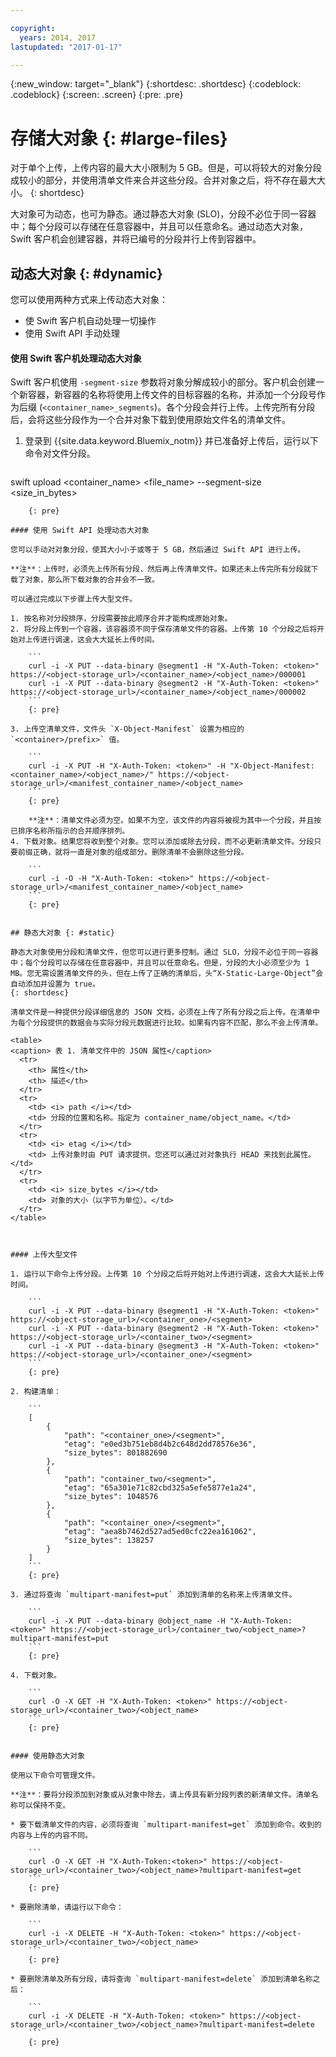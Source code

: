```yaml
---

copyright:
  years: 2014, 2017
lastupdated: "2017-01-17"

---
```

{:new_window: target="_blank"}
{:shortdesc: .shortdesc}
{:codeblock: .codeblock}
{:screen: .screen}
{:pre: .pre}


# 存储大对象 {: #large-files}

对于单个上传，上传内容的最大大小限制为 5 GB。但是，可以将较大的对象分段成较小的部分，并使用清单文件来合并这些分段。合并对象之后，将不存在最大大小。
{: shortdesc}

大对象可为动态，也可为静态。通过静态大对象 (SLO)，分段不必位于同一容器中；每个分段可以存储在任意容器中，并且可以任意命名。通过动态大对象，Swift 客户机会创建容器，并将已编号的分段并行上传到容器中。


## 动态大对象 {: #dynamic}

您可以使用两种方式来上传动态大对象：
  * 使 Swift 客户机自动处理一切操作
  * 使用 Swift API 手动处理

#### 使用 Swift 客户机处理动态大对象

Swift 客户机使用 `-segment-size` 参数将对象分解成较小的部分。客户机会创建一个新容器，新容器的名称将使用上传文件的目标容器的名称，并添加一个分段号作为后缀 (`<container_name>_segments`)。各个分段会并行上传。上传完所有分段后，会将这些分段作为一个合并对象下载到使用原始文件名的清单文件。

1. 登录到 {{site.data.keyword.Bluemix_notm}} 并已准备好上传后，运行以下命令对文件分段。
    ```
swift upload <container_name> <file_name> --segment-size <size_in_bytes>
```
    {: pre}

#### 使用 Swift API 处理动态大对象

您可以手动对对象分段，使其大小小于或等于 5 GB，然后通过 Swift API 进行上传。

**注**：上传时，必须先上传所有分段，然后再上传清单文件。如果还未上传完所有分段就下载了对象，那么所下载对象的合并会不一致。

可以通过完成以下步骤上传大型文件。

1. 按名称对分段排序，分段需要按此顺序合并才能构成原始对象。
2. 将分段上传到一个容器，该容器须不同于保存清单文件的容器。上传第 10 个分段之后将开始对上传进行调速，这会大大延长上传时间。  

    ```
    curl -i -X PUT --data-binary @segment1 -H "X-Auth-Token: <token>" https://<object-storage_url>/<container_name>/<object_name>/000001
    curl -i -X PUT --data-binary @segment2 -H "X-Auth-Token: <token>" https://<object-storage_url>/<container_name>/<object_name>/000002
    ```
    {: pre}

3. 上传空清单文件，文件头 `X-Object-Manifest` 设置为相应的 `<container>/prefix>` 值。

    ```
    curl -i -X PUT -H "X-Auth-Token: <token>" -H "X-Object-Manifest: <container_name>/<object_name>/" https://<object-storage_url>/<manifest_container_name>/<object_name>
    ```
    {: pre}

    **注**：清单文件必须为空。如果不为空，该文件的内容将被视为其中一个分段，并且按已排序名称所指示的合并顺序排列。
4. 下载对象。结果您将收到整个对象。您可以添加或除去分段，而不必更新清单文件。分段只要前缀正确，就将一直是对象的组成部分。删除清单不会删除这些分段。

    ```
    curl -i -O -H "X-Auth-Token: <token>" https://<object-storage_url>/<manifest_container_name>/<object_name>
    ```
    {: pre}


## 静态大对象 {: #static}

静态大对象使用分段和清单文件，但您可以进行更多控制。通过 SLO，分段不必位于同一容器中；每个分段可以存储在任意容器中，并且可以任意命名。但是，分段的大小必须至少为 1 MB。您无需设置清单文件的头，但在上传了正确的清单后，头“X-Static-Large-Object”会自动添加并设置为 true。
{: shortdesc}

清单文件是一种提供分段详细信息的 JSON 文档，必须在上传了所有分段之后上传。在清单中为每个分段提供的数据会与实际分段元数据进行比较。如果有内容不匹配，那么不会上传清单。

<table>
<caption> 表 1. 清单文件中的 JSON 属性</caption>
  <tr>
    <th> 属性</th>
    <th> 描述</th>
  </tr>
  <tr>
    <td> <i> path </i></td>
    <td> 分段的位置和名称。指定为 container_name/object_name。</td>
  </tr>
  <tr>
    <td> <i> etag </i></td>
    <td> 上传对象时由 PUT 请求提供。您还可以通过对对象执行 HEAD 来找到此属性。</td>
  </tr>
  <tr>
    <td> <i> size_bytes </i></td>
    <td> 对象的大小（以字节为单位）。</td>
  </tr>
</table>



#### 上传大型文件 

1. 运行以下命令上传分段。上传第 10 个分段之后将开始对上传进行调速，这会大大延长上传时间。  

    ```
    curl -i -X PUT --data-binary @segment1 -H "X-Auth-Token: <token>" https://<object-storage_url>/<container_one>/<segment>
    curl -i -X PUT --data-binary @segment2 -H "X-Auth-Token: <token>" https://<object-storage_url>/<container_two>/<segment>
    curl -i -X PUT --data-binary @segment3 -H "X-Auth-Token: <token>" https://<object-storage_url>/<container_one>/<segment>
    ```
    {: pre}

2. 构建清单：

    ```
    [
        {
            "path": "<container_one>/<segment>",
            "etag": "e0ed3b751eb8d4b2c648d2dd78576e36",
            "size_bytes": 801882690
        },
        {
            "path": "container_two/<segment>",
            "etag": "65a301e71c82cbd325a5efe5877e1a24",
            "size_bytes": 1048576
        },
        {
            "path": "<container_one>/<segment>",
            "etag": "aea8b7462d527ad5ed0cfc22ea161062",
            "size_bytes": 138257
        }
    ]
    ```
    {: pre}

3. 通过将查询 `multipart-manifest=put` 添加到清单的名称来上传清单文件。

    ```
    curl -i -X PUT --data-binary @object_name -H "X-Auth-Token: <token>" https://<object-storage_url>/container_two/<object_name>?multipart-manifest=put
    ```
    {: pre}

4. 下载对象。

    ```
    curl -O -X GET -H "X-Auth-Token: <token>" https://<object-storage_url>/<container_two>/<object_name>
    ```
    {: pre}


#### 使用静态大对象

使用以下命令可管理文件。

**注**：要将分段添加到对象或从对象中除去，请上传具有新分段列表的新清单文件。清单名称可以保持不变。

* 要下载清单文件的内容，必须将查询 `multipart-manifest=get` 添加到命令。收到的内容与上传的内容不同。

    ```
    curl -O -X GET -H "X-Auth-Token:<token>" https://<object-storage_url>/<container_two>/<object_name>?multipart-manifest=get
    ```
    {: pre}

* 要删除清单，请运行以下命令：

    ```
    curl -i -X DELETE -H "X-Auth-Token: <token>" https://<object-storage_url>/<container_two>/<object_name>
    ```
    {: pre}

* 要删除清单及所有分段，请将查询 `multipart-manifest=delete` 添加到清单名称之后：

    ```
    curl -i -X DELETE -H "X-Auth-Token: <token>" https://<object-storage_url>/<container_two>/<object_name>?multipart-manifest=delete
    ```
    {: pre}
